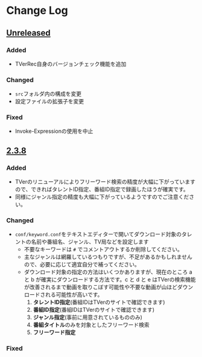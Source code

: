 ﻿# Change Log

## [Unreleased](https://github.com/dongaba/TVerRec)

### Added

- TVerRec自身のバージョンチェック機能を追加

### Changed

- `src`フォルダ内の構成を変更
- 設定ファイルの拡張子を変更

### Fixed

- Invoke-Expressionの使用を中止

## [2.3.8](https://github.com/dongaba/TVerRec/releases/tag/v2.3.8)

### Added

- TVerのリニューアルによりフリーワード検索の精度が大幅に下がっていますので、できればタレントID指定、番組ID指定で録画したほうが確実です。
- 同様にジャンル指定の精度も大幅に下がっているようですのでご注意ください。

### Changed

- `conf/keyword.conf`をテキストエディターで開いてダウンロード対象のタレントの名前や番組名、ジャンル、TV局などを設定します
  - 不要なキーワードは `#` でコメントアウトするか削除してください。
  - 主なジャンルは網羅しているつもりですが、不足があるかもしれませんので、必要に応じて適宜自分で補ってください。
  - ダウンロード対象の指定の方法はいくつかありますが、現在のところ a と b が確実にダウンロードする方法です。c と d と e はTVerの検索機能が改善されるまで動画を取りこぼす可能性や不要な動画が山ほどダウンロードされる可能性が高いです。
    1. **タレントID指定**(番組IDはTVerのサイトで確認できます)
    2. **番組ID指定**(番組IDはTVerのサイトで確認できます)
    3. **ジャンル指定**(事前に用意されているもののみ)
    4. **番組タイトル**のみを対象としたフリーワード検索
    5. **フリーワード指定**

### Fixed
